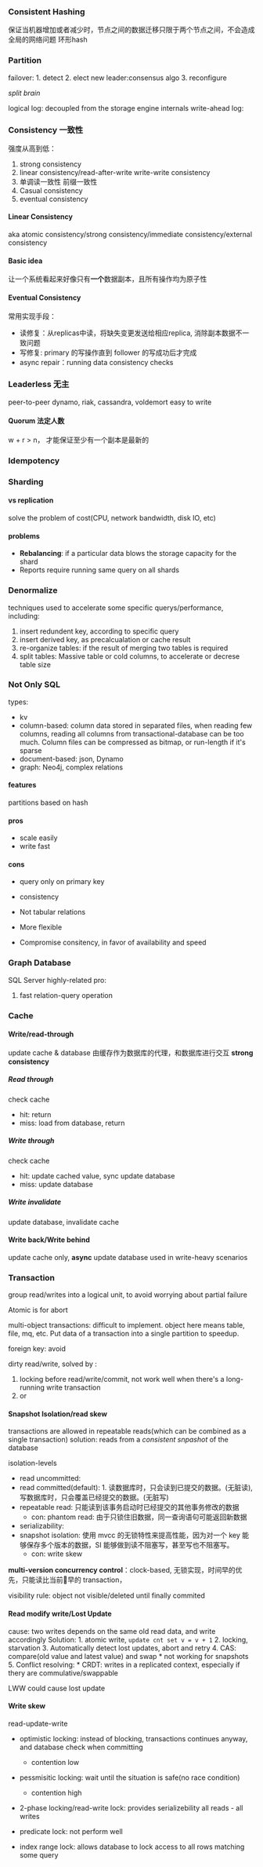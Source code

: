 
### Consistent Hashing
保证当机器增加或者减少时，节点之间的数据迁移只限于两个节点之间，不会造成全局的网络问题
环形hash

### Partition
failover:
	1. detect
	2. elect new leader:consensus algo
	3. reconfigure

*split brain*

logical log: decoupled from the storage engine internals
write-ahead log:

### Consistency 一致性

强度从高到低：
1. strong consistency
2. linear consistency/read-after-write    write-write consistency
3. 单调读一致性 前缀一致性 
4. Casual consistency
5. eventual consistency

#### Linear Consistency
aka atomic consistency/strong consistency/immediate consistency/external consistency
#### Basic idea
让一个系统看起来好像只有**一个**数据副本，且所有操作均为原子性


#### Eventual Consistency

常用实现手段：
* 读修复：从replicas中读，将缺失变更发送给相应replica, 消除副本数据不一致问题
* 写修复:  primary 的写操作直到 follower 的写成功后才完成
* async repair：running data consistency checks



### Leaderless 无主
peer-to-peer
dynamo, riak, cassandra, voldemort
easy to write

#### Quorum 法定人数
w + r > n， 才能保证至少有一个副本是最新的


### Idempotency


### Sharding
#### vs replication
solve the problem of cost(CPU, network bandwidth, disk IO, etc)

#### problems
* **Rebalancing**:  if a particular data blows the storage capacity for the shard
* Reports require running same query on all shards


### Denormalize
techniques used to accelerate some specific querys/performance, including:
1. insert redundent key, according to specific query
2. insert derived key, as precalcualation or cache result
3. re-organize tables: if the result of merging two tables is required
4. split tables: Massive table or cold columns, to accelerate or decrese table size


### Not Only SQL
types:
* kv
* column-based: column data stored in separated files, when reading few columns, reading all columns from transactional-database can be too much. Column files can be compressed as bitmap, or run-length if it's sparse
* document-based: json, Dynamo
* graph: Neo4j, complex relations

#### features
partitions based on hash

#### pros
* scale easily 
* write fast

#### cons
* query only on primary key
* consistency


* Not tabular relations
* More flexible
* Compromise consitency, in favor of availability and speed

### Graph Database
SQL Server
highly-related
pro:
1. fast relation-query operation


### Cache
#### Write/read-through
update cache & database
由缓存作为数据库的代理，和数据库进行交互
**strong consistency**
##### Read through
check cache
* hit: return
* miss: load from database, return
##### Write through
check cache
* hit: update cached value, sync update database
* miss: update database

##### Write invalidate
update database, invalidate cache

#### Write back/Write behind
update cache only, **async** update database
used in write-heavy scenarios


### Transaction
group read/writes into a logical unit, to avoid worrying about partial failure

Atomic is for abort

multi-object transactions: difficult to implement. object here means table, file, mq, etc. Put data of a transaction into a single partition to speedup.

foreign key: avoid

dirty read/write, solved by :
1. locking before read/write/commit, not work well when there's a long-running write transaction
2. or 

#### Snapshot Isolation/read skew
transactions are allowed in repeatable reads(which can be combined as a single transaction)
solution: reads from a *consistent snpashot* of the database


isolation-levels
* read uncommitted: 
* read committed(default): 1.  读数据库时，只会读到已提交的数据。(无脏读), 写数据库时，只会覆盖已经提交的数据。(无脏写)
* repeatable read: 只能读到该事务启动时已经提交的其他事务修改的数据
	* con: phantom read: 由于只锁住旧数据，同一查询语句可能返回新数据
* serializability:
* snapshot isolation: 使用 mvcc 的无锁特性来提高性能，因为对一个 key 能够保存多个版本的数据，SI 能够做到读不阻塞写，甚至写也不阻塞写。
	* con: write skew

**multi-version concurrency control**：clock-based, 无锁实现，时间早的优先，只能读比当前🍜早的 transaction，

visibility rule: object not visible/deleted until finally commited

#### Read modify write/Lost Update
cause: two writes depends on the same old read data, and write accordingly
Solution: 
	1. atomic write, `update cnt set v = v + 1`
	2. locking, starvation
	3. Automatically detect lost updates, abort and retry
	4. CAS: compare(old value and latest value) and swap
		* not working for snapshots
	5. Conflict resolving: 
		* CRDT: writes in a replicated context, especially if thery are commulative/swappable

LWW could cause lost update


#### Write skew
read-update-write 

* optimistic locking: instead of blocking, transactions continues anyway, and database check when committing
	* contention low
* pessmisitic locking: wait until the situation is safe(no race condition)
	* contention high


* 2-phase locking/read-write lock: provides serializebility
all reads - all writes
* predicate lock: not perform well
* index range lock: allows database to lock access to all rows matching some query
